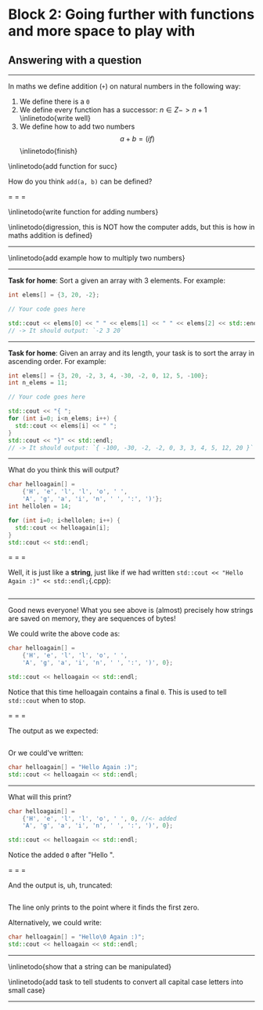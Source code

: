 # Block 2: Going further with functions and more space to play with #

<!--
   -2. recursive functions, input, pass by reference, arrays, and string operations
   -  * introduce the magic of recursive functions
   -  * show examples of input from the user
   -  * show how variables passed as value don't change while passed by reference do
   -  * show things to get wrong with input from the user (from wrong type to unexpected
   -    stuff from spaces, tabs and newlines)
   -  * introduce arrays
   -  * show how arrays behave differently from any other value, and how they appear to be
   -    always pass by reference and not by value
   -  * arrays have many gotchas, like asking for a value outside the range of the array
   -  * possible exercises: copy content of an array from one to the other
   -  * (optional) tell them that many people, professionaly, don't like arrays and use
   -    better the standard libraries, which have a lot of functions for common things we
   -    have done already. Like, copying an array, printing it on the screen, ...
   -->

## Answering with a question ##

---

In maths we define addition (`+`) on natural numbers in the following way:

1. We define there is a `0`
2. We define every function has a successor: $n \in Z -> n + 1$
  \inlinetodo{write well}
3. We define how to add two numbers
  $$a + b = (if )$$ \inlinetodo{finish}

\inlinetodo{add function for succ}

How do you think `add(a, b)` can be defined?

= = =

\inlinetodo{write function for adding numbers}

\inlinetodo{digression, this is NOT how the computer adds, but this is how in maths
addition is defined}

---

\inlinetodo{add example how to multiply two numbers}

---

**Task for home**: Sort a given an array with 3 elements. For example:

~~~cpp
int elems[] = {3, 20, -2};

// Your code goes here

std::cout << elems[0] << " " << elems[1] << " " << elems[2] << std::endl;
// -> It should output: `-2 3 20`
~~~

---

**Task for home**: Given an array and its length, your task is to sort the array in
ascending order. For example:

~~~cpp
int elems[] = {3, 20, -2, 3, 4, -30, -2, 0, 12, 5, -100};
int n_elems = 11;

// Your code goes here

std::cout << "{ ";
for (int i=0; i<n_elems; i++) {
  std::cout << elems[i] << " ";
}
std::cout << "}" << std::endl;
// -> It should output: `{ -100, -30, -2, -2, 0, 3, 3, 4, 5, 12, 20 }`
~~~

---

What do you think this will output?

~~~{.cpp layout="01-simple.cc"}
char helloagain[] =
    {'H', 'e', 'l', 'l', 'o', ' ',
    'A', 'g', 'a', 'i', 'n', ' ', ':', ')'};
int hellolen = 14;

for (int i=0; i<hellolen; i++) {
  std::cout << helloagain[i];
}
std::cout << std::endl;
~~~

= = =

Well, it is just like a **string**, just like if we had written
`std::cout << "Hello Again :)" << std::endl;`{.cpp}:

~~~output
~~~

---

Good news everyone! What you see above is (almost) precisely how strings are saved on
memory, they are sequences of bytes!

We could write the above code as:

~~~{.cpp layout="01-simple.cc"}
char helloagain[] =
    {'H', 'e', 'l', 'l', 'o', ' ',
    'A', 'g', 'a', 'i', 'n', ' ', ':', ')', 0};

std::cout << helloagain << std::endl;
~~~

Notice that this time helloagain contains a final `0`. This is used to tell `std::cout`
when to stop.

= = =

The output as we expected:

~~~output
~~~

Or we could've written:

~~~cpp
char helloagain[] = "Hello Again :)";
std::cout << helloagain << std::endl;
~~~

---

What will this print?

~~~{.cpp layout="01-simple.cc"}
char helloagain[] =
    {'H', 'e', 'l', 'l', 'o', ' ', 0, //<- added
    'A', 'g', 'a', 'i', 'n', ' ', ':', ')', 0};

std::cout << helloagain << std::endl;
~~~

Notice the added `0` after "Hello ".

= = =

And the output is, uh, truncated:

~~~output
~~~

The line only prints to the point where it finds the first zero.

Alternatively, we could write:

~~~cpp
char helloagain[] = "Hello\0 Again :)";
std::cout << helloagain << std::endl;
~~~

---

\inlinetodo{show that a string can be manipulated}

\inlinetodo{add task to tell students to convert all capital case letters into small case}

---

<!-- vim:set filetype=markdown.pandoc : -->
